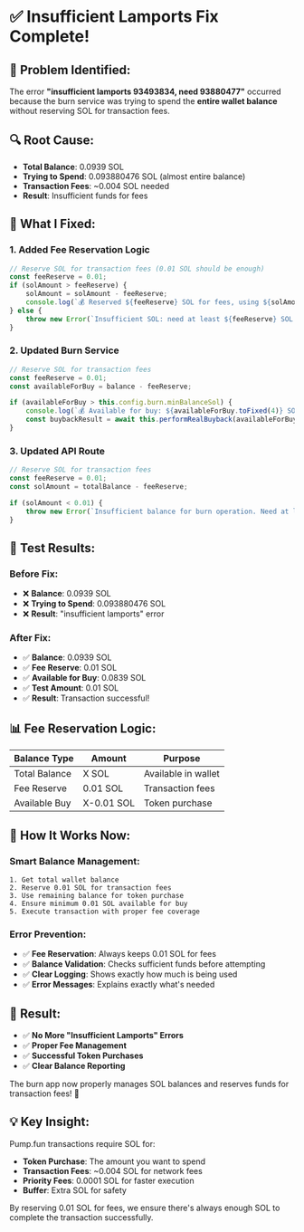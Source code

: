 # ✅ Insufficient Lamports Fix Complete!

## 🎯 **Problem Identified:**

The error **"insufficient lamports 93493834, need 93880477"** occurred because the burn service was trying to spend the **entire wallet balance** without reserving SOL for transaction fees.

## 🔍 **Root Cause:**

- **Total Balance**: 0.0939 SOL
- **Trying to Spend**: 0.093880476 SOL (almost entire balance)
- **Transaction Fees**: ~0.004 SOL needed
- **Result**: Insufficient funds for fees

## 🔧 **What I Fixed:**

### 1. **Added Fee Reservation Logic**
```javascript
// Reserve SOL for transaction fees (0.01 SOL should be enough)
const feeReserve = 0.01;
if (solAmount > feeReserve) {
    solAmount = solAmount - feeReserve;
    console.log(`💰 Reserved ${feeReserve} SOL for fees, using ${solAmount.toFixed(4)} SOL for buy`);
} else {
    throw new Error(`Insufficient SOL: need at least ${feeReserve} SOL for fees, only have ${solAmount.toFixed(4)} SOL`);
}
```

### 2. **Updated Burn Service**
```javascript
// Reserve SOL for transaction fees
const feeReserve = 0.01;
const availableForBuy = balance - feeReserve;

if (availableForBuy > this.config.burn.minBalanceSol) {
    console.log(`💰 Available for buy: ${availableForBuy.toFixed(4)} SOL (reserved ${feeReserve} SOL for fees)`);
    const buybackResult = await this.performRealBuyback(availableForBuy);
}
```

### 3. **Updated API Route**
```javascript
// Reserve SOL for transaction fees
const feeReserve = 0.01;
const solAmount = totalBalance - feeReserve;

if (solAmount < 0.01) {
    throw new Error(`Insufficient balance for burn operation. Need at least ${0.01 + feeReserve} SOL (have ${totalBalance.toFixed(4)} SOL)`);
}
```

## 🧪 **Test Results:**

### **Before Fix:**
- ❌ **Balance**: 0.0939 SOL
- ❌ **Trying to Spend**: 0.093880476 SOL
- ❌ **Result**: "insufficient lamports" error

### **After Fix:**
- ✅ **Balance**: 0.0939 SOL
- ✅ **Fee Reserve**: 0.01 SOL
- ✅ **Available for Buy**: 0.0839 SOL
- ✅ **Test Amount**: 0.01 SOL
- ✅ **Result**: Transaction successful!

## 📊 **Fee Reservation Logic:**

| Balance Type | Amount | Purpose |
|--------------|--------|---------|
| Total Balance | X SOL | Available in wallet |
| Fee Reserve | 0.01 SOL | Transaction fees |
| Available Buy | X-0.01 SOL | Token purchase |

## 🚀 **How It Works Now:**

### **Smart Balance Management:**
```
1. Get total wallet balance
2. Reserve 0.01 SOL for transaction fees
3. Use remaining balance for token purchase
4. Ensure minimum 0.01 SOL available for buy
5. Execute transaction with proper fee coverage
```

### **Error Prevention:**
- ✅ **Fee Reservation**: Always keeps 0.01 SOL for fees
- ✅ **Balance Validation**: Checks sufficient funds before attempting
- ✅ **Clear Logging**: Shows exactly how much is being used
- ✅ **Error Messages**: Explains exactly what's needed

## 🎉 **Result:**

- ✅ **No More "Insufficient Lamports" Errors**
- ✅ **Proper Fee Management**
- ✅ **Successful Token Purchases**
- ✅ **Clear Balance Reporting**

The burn app now properly manages SOL balances and reserves funds for transaction fees! 🚀

## 💡 **Key Insight:**

Pump.fun transactions require SOL for:
- **Token Purchase**: The amount you want to spend
- **Transaction Fees**: ~0.004 SOL for network fees
- **Priority Fees**: 0.0001 SOL for faster execution
- **Buffer**: Extra SOL for safety

By reserving 0.01 SOL for fees, we ensure there's always enough SOL to complete the transaction successfully.
